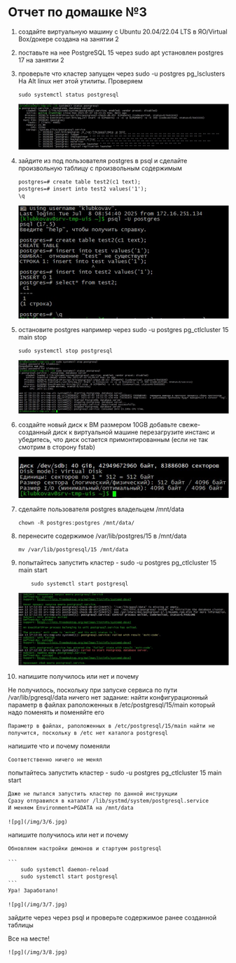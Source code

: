 # Отчет по домашке №3

1. создайте виртуальную машину c Ubuntu 20.04/22.04 LTS в ЯО/Virtual Box/докере
    создана на занятии 2
1. поставьте на нее PostgreSQL 15 через sudo apt
    установлен postgres 17 на занятии 2
1. проверьте что кластер запущен через sudo -u postgres pg_lsclusters
    На Alt linux нет этой утилиты. Проверяем
    ```
    sudo systemctl status postgresql
    ```
    ![pg](/img/3/1.jpg)

1. зайдите из под пользователя postgres в psql и сделайте произвольную таблицу с произвольным содержимым
    ```
    postgres=# create table test2(c1 text);
    postgres=# insert into test2 values('1');
    \q
    ```
    ![pg](/img/3/2.jpg)

1. остановите postgres например через sudo -u postgres pg_ctlcluster 15 main stop
    ```
    sudo systemctl stop postgresql
    ```
    ![pg](/img/3/3.jpg)
    
1. создайте новый диск к ВМ размером 10GB добавьте свеже-созданный диск к виртуальной машине перезагрузите инстанс и убедитесь, что диск остается примонтированным (если не так смотрим в сторону fstab)

    ![pg](/img/3/4.jpg)

1. сделайте пользователя postgres владельцем /mnt/data 
    ```
    chown -R postgres:postgres /mnt/data/
    ```

1. перенесите содержимое /var/lib/postgres/15 в /mnt/data 

    ```
    mv /var/lib/postgresql/15 /mnt/data
    ```
1. попытайтесь запустить кластер - sudo -u postgres pg_ctlcluster 15 main start

    ```
        sudo systemctl start postgresql
    ```

    ![pg](/img/3/5.jpg)

1. напишите получилось или нет и почему

Не получилось, поскольку при запуске сервиса по пути /var/lib/pgresql/data ничего нет
задание: найти конфигурационный параметр в файлах раположенных в /etc/postgresql/15/main который надо поменять и поменяйте его
    
    Параметр в файлах, раположенных в /etc/postgresql/15/main найти не получится, поскольку в /etc нет каталога postgresql

напишите что и почему поменяли

    Соответственно ничего не менял

попытайтесь запустить кластер - sudo -u postgres pg_ctlcluster 15 main start

    Даже не пытался запустить кластер по данной инструкции
    Сразу отправился в каталог /lib/systmd/system/postgresql.service
    И меняем Environment=PGDATA на /mnt/data

    ![pg](/img/3/6.jpg)

напишите получилось или нет и почему
    
    Обновляем настройки демонов и стартуем postgresql

    ```
        sudo systemctl daemon-reload
        sudo systemctl start postgresql
    ```
    Ура! Заработало!

    ![pg](/img/3/7.jpg)


зайдите через через psql и проверьте содержимое ранее созданной таблицы

Все на месте!

    ![pg](/img/3/8.jpg)


